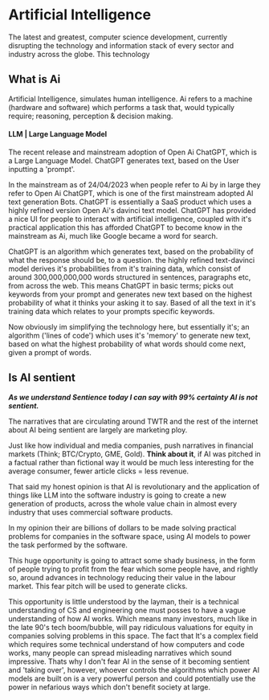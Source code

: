 # Artificial Intelligence
The latest and greatest, computer science development, currently disrupting the 
technology and information stack of every sector and industry across the globe.
This technology

## What is Ai
Artificial Intelligence, simulates human intelligence. Ai refers to a machine 
(hardware and software) which performs a task that, would typically require; 
reasoning, perception & decision making. 

#### LLM | Large Language Model
The recent release and mainstream 
adoption of Open Ai ChatGPT, which is a Large Language Model. ChatGPT generates 
text, based on the User inputting a 'prompt'.

In the mainstream as of 24/04/2023 when people refer to Ai by in large they refer
to Open Ai ChatGPT, which is one of the first mainstream adopted AI text generation 
Bots. ChatGPT is essentially a SaaS product which uses a highly refined version Open Ai's 
davinci text model. ChatGPT has provided a nice UI for people to interact with artificial 
intelligence, coupled with it's practical application this has afforded ChatGPT to 
become know in the mainstream as Ai, much like Google became a word for search.

ChatGPT is an algorithm which generates text, based on the probability of what the response 
should be, to a question. the highly refined text-davinci model derives it's probabilities 
from it's training data, which consist of around 300,000,000,000 words structured in sentences,
paragraphs etc, from across the web. This means ChatGPT in basic terms; picks out keywords from your prompt 
and generates new text based on the highest probability of what it thinks your asking it to say. Based of all 
the text in it's training data which relates to your prompts specific keywords.

Now obviously im simplifying the technology here, but essentially it's; an algorithm ('lines of code') which uses 
it's 'memory' to generate new text, based on what the highest probability of what words should come next, given a prompt of words.
<!-- ## What affect will AI have on the economy -->
<!-- ## Should I fear Ai -->

## Is AI sentient

***As we understand Sentience today I can say with 99% certainty AI is not sentient.***

The narratives that are circulating around TWTR and the rest of the internet about AI being sentient are largely are marketing ploy. 

Just like how individual and media companies, push narratives in financial markets (Think; BTC/Crypto, GME, Gold). **Think about it**, if AI was pitched in a factual 
rather than fictional way it would be much less interesting for the average consumer, fewer article clicks = less revenue.

That said my honest opinion is that AI is revolutionary and the application of things like LLM into the software industry is going to create a new 
generation of products, across the whole value chain in almost every industry that uses commercial software products.

In my opinion their are billions of dollars to be made solving practical problems for companies in the software space, using AI models to power the task performed by 
the software. 

This huge opportunity is going to attract some shady business, in the form of people trying to profit from the fear which some people have, and rightly so, around advances 
in technology reducing their value in the labour market. This fear pitch will be used to generate clicks.

This opportunity is little understood by the layman, their is a technical understanding of CS and engineering one must posses to have a vague understanding of how AI works. 
Which means many investors, much like in the late 90's tech boom/bubble, will pay ridiculous valuations for equity in companies solving problems in this space. The fact that 
It's a complex field which requires some technical understand of how computers and code works, many people can spread misleading narratives which sound impressive. Thats why 
I don't fear AI in the sense of it becoming sentient and 'taking over', however, whoever controls the algorithms which power AI models are built on is a very powerful person 
and could potentially use the power in nefarious ways which don't benefit society at large.

<br/><br/>
<!-- ## How can I implement AI into my business -->
<!-- ## How should I use AI to, long term, benefit me personally -->